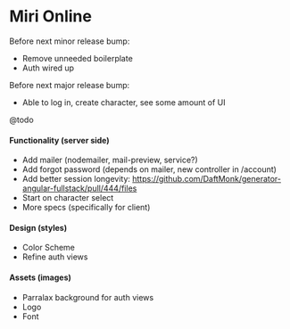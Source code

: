 Miri Online
===========

Before next minor release bump:
 - Remove unneeded boilerplate
 - Auth wired up

Before next major release bump:
 - Able to log in, create character, see some amount of UI

@todo

 #### Functionality (server side)
 - Add mailer (nodemailer, mail-preview, service?)
 - Add forgot password (depends on mailer, new controller in /account)
 - Add better session longevity: https://github.com/DaftMonk/generator-angular-fullstack/pull/444/files
 - Start on character select
 - More specs (specifically for client)

 #### Design (styles)
 - Color Scheme
 - Refine auth views

 #### Assets (images)
 - Parralax background for auth views
 - Logo
 - Font

